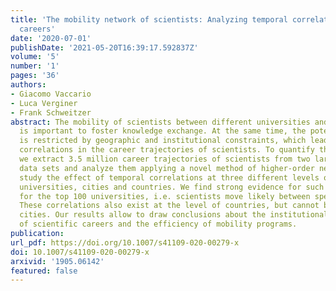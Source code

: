 ```yaml
---
title: 'The mobility network of scientists: Analyzing temporal correlations in scientific
  careers'
date: '2020-07-01'
publishDate: '2021-05-20T16:39:17.592837Z'
volume: '5'
number: '1'
pages: '36'
authors:
- Giacomo Vaccario
- Luca Verginer
- Frank Schweitzer
abstract: The mobility of scientists between different universities and countries
  is important to foster knowledge exchange. At the same time, the potential mobility
  is restricted by geographic and institutional constraints, which leads to temporal
  correlations in the career trajectories of scientists. To quantify this effect,
  we extract 3.5 million career trajectories of scientists from two large scale bibliographic
  data sets and analyze them applying a novel method of higher-order networks. We
  study the effect of temporal correlations at three different levels of aggregation,
  universities, cities and countries. We find strong evidence for such correlations
  for the top 100 universities, i.e. scientists move likely between specific institutions.
  These correlations also exist at the level of countries, but cannot be found for
  cities. Our results allow to draw conclusions about the institutional path dependence
  of scientific careers and the efficiency of mobility programs.
publication:
url_pdf: https://doi.org/10.1007/s41109-020-00279-x
doi: 10.1007/s41109-020-00279-x
arxivid: '1905.06142'
featured: false
---
```

